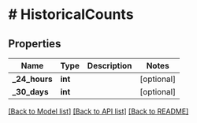# # HistoricalCounts

## Properties

Name | Type | Description | Notes
------------ | ------------- | ------------- | -------------
**_24_hours** | **int** |  | [optional]
**_30_days** | **int** |  | [optional]

[[Back to Model list]](../../README.md#models) [[Back to API list]](../../README.md#endpoints) [[Back to README]](../../README.md)
